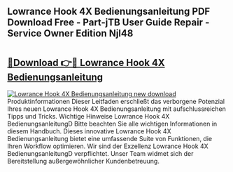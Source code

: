 ## Lowrance Hook 4X Bedienungsanleitung PDF Download Free - Part-jTB User Guide Repair - Service Owner Edition Njl48

# <h2><a href="http://df4vrd.blite.top/?on=Lowrance+Hook+4X+Bedienungsanleitung">🔗Download 👉🔴 Lowrance Hook 4X Bedienungsanleitung</a></h2>

[![Lowrance Hook 4X Bedienungsanleitung new download](https://i.imgur.com/lujVjoI.png)](http://df4vrd.blite.top/?on=Lowrance+Hook+4X+Bedienungsanleitung)
Produktinformationen Dieser Leitfaden erschließt das verborgene Potenzial Ihres neuen Lowrance Hook 4X Bedienungsanleitung mit aufschlussreichen Tipps und Tricks. Wichtige Hinweise Lowrance Hook 4X BedienungsanleitungD Bitte beachten Sie alle wichtigen Informationen in diesem Handbuch. Dieses innovative Lowrance Hook 4X Bedienungsanleitung bietet eine umfassende Suite von Funktionen, die Ihren Workflow optimieren. Wir sind der Exzellenz Lowrance Hook 4X BedienungsanleitungD verpflichtet. Unser Team widmet sich der Bereitstellung außergewöhnlicher Kundenbetreuung.
